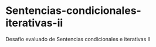 # Sentencias-condicionales-iterativas-ii
Desafío evaluado de Sentencias condicionales e iterativas II
